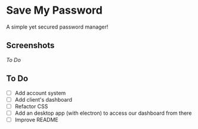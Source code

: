 # Save My Password

A simple yet secured password manager!

## Screenshots

*To Do*

## To Do

- [ ] Add account system
- [ ] Add client's dashboard
- [ ] Refactor CSS
- [ ] Add an desktop app (with electron) to access our dashboard from there
- [ ] Improve README
